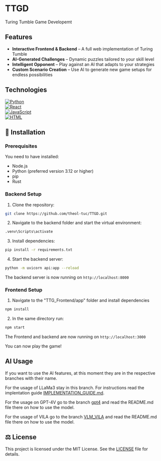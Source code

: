 # TTGD
Turing Tumble Game Developemt

## Features

- **Interactive Frontend & Backend** – A full web implementation of Turing Tumble  
- **AI-Generated Challenges** – Dynamic puzzles tailored to your skill level  
- **Intelligent Opponent** – Play against an AI that adapts to your strategies  
- **Custom Scenario Creation** – Use AI to generate new game setups for endless possibilities

## Technologies

[![Python][Python-img]][Python-url] <br>
[![React][React-img]][React-url] <br>
[![JavaScript][JavaScript-img]][JavaScript-url] <br>
[![HTML][HTML-img]][HTML-url] <br>

## 🔧 Installation

### Prerequisites

You need to have installed:
- Node.js
- Python (preferred version 3.12 or higher)
- pip
- Rust

### Backend Setup

1. Clone the repository:
```sh
git clone https://github.com/theol-tuc/TTGD.git
```
2. Navigate to the backend folder and start the virtual environment:
```sh
.venv\Scripts\activate
```
3. Install dependencies:
```sh
pip install -r requirements.txt
```
4. Start the backend server:
```sh
python -m uvicorn api:app --reload
```
The backend server is now running on `http://localhost:8000`

### Frontend Setup

1. Navigate to the "TTG_Frontend/app" folder and install dependencies
```sh
npm install
```
2. In the same directory run:
```sh
npm start
```
The Frontend and backend are now running on `http://localhost:3000`

You can now play the game!

## AI Usage

If you want to use the AI features, at this moment they are in the respective branches with their name.

For the usage of LLaMa3 stay in this branch. For instructions read the implentation guide [IMPLEMENTATION_GUIDE.md](TTG_Backend/IMPLEMENTATION_GUIDE.md).

For the usage on GPT-4V go to the branch [gpt4](gpt4) and read the README.md file there on how to use the model.

For the usage of VILA go to the branch [VLM_VILA](VLM_VILA) and read the README.md file there on how to use the model.

## ⚖️ License

This project is licensed under the MIT License. See the [LICENSE](LICENSE) file for details.


<!-- MARKDOWN LINKS & IMAGES -->
[Python-img]: https://img.shields.io/badge/python-3670A0?style=for-the-badge&logo=python&logoColor=ffdd54
[Python-url]: https://www.python.org/
[React-img]: https://shields.io/badge/react-black?logo=react&style=for-the-badge
[React-url]: https://www.react.dev/
[JavaScript-img]: https://img.shields.io/badge/JavaScript-F7DF1E?style=for-the-badge&logo=javascript&logoColor=black
[JavaScript-url]: https://developer.mozilla.org/en-US/docs/Web/JavaScript
[HTML-img]: https://img.shields.io/badge/HTML-E34F26?style=for-the-badge&logo=html5&logoColor=white
[HTML-url]: https://developer.mozilla.org/en-US/docs/Web/HTML
